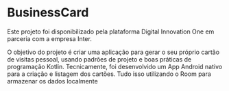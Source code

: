 # BusinessCard
Este projeto foi disponibilizado pela plataforma Digital Innovation One em parceria com a empresa Inter.

O objetivo do projeto é criar uma aplicação para gerar o seu próprio cartão de visitas pessoal, usando padrões de projeto e boas práticas de programação Kotlin. Tecnicamente, foi desenvolvido um App Android nativo para a criação e listagem dos cartões. Tudo isso utilizando o Room para armazenar os dados localmente
